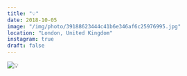 ```yaml
---
title: "💡"
date: 2018-10-05
image: "/img/photo/39188623444c41b6e346af6c25976995.jpg"
location: "London, United Kingdom"
instagram: true
draft: false
---
```


![💡](/img/photo/39188623444c41b6e346af6c25976995.jpg)
